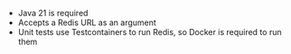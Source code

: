 - Java 21 is required
- Accepts a Redis URL as an argument
- Unit tests use Testcontainers to run Redis, so Docker is required to run them